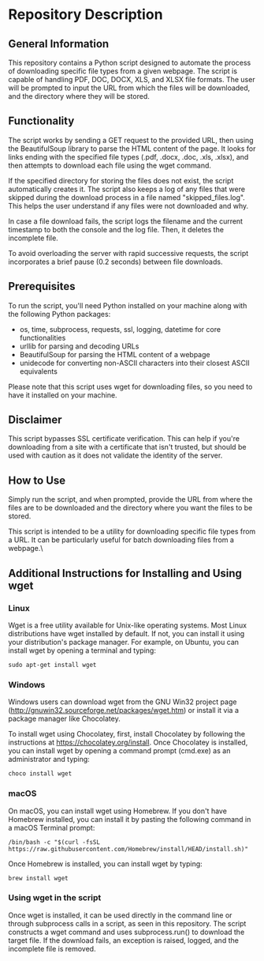 # Repository Description

## General Information

This repository contains a Python script designed to automate the process of downloading specific file types from a given webpage. The script is capable of handling PDF, DOC, DOCX, XLS, and XLSX file formats. The user will be prompted to input the URL from which the files will be downloaded, and the directory where they will be stored.

## Functionality

The script works by sending a GET request to the provided URL, then using the BeautifulSoup library to parse the HTML content of the page. It looks for links ending with the specified file types (.pdf, .docx, .doc, .xls, .xlsx), and then attempts to download each file using the wget command.

If the specified directory for storing the files does not exist, the script automatically creates it. The script also keeps a log of any files that were skipped during the download process in a file named "skipped_files.log". This helps the user understand if any files were not downloaded and why.

In case a file download fails, the script logs the filename and the current timestamp to both the console and the log file. Then, it deletes the incomplete file.

To avoid overloading the server with rapid successive requests, the script incorporates a brief pause (0.2 seconds) between file downloads.

## Prerequisites

To run the script, you'll need Python installed on your machine along with the following Python packages:

- os, time, subprocess, requests, ssl, logging, datetime for core functionalities
- urllib for parsing and decoding URLs
- BeautifulSoup for parsing the HTML content of a webpage
- unidecode for converting non-ASCII characters into their closest ASCII equivalents

Please note that this script uses wget for downloading files, so you need to have it installed on your machine.

## Disclaimer

This script bypasses SSL certificate verification. This can help if you're downloading from a site with a certificate that isn't trusted, but should be used with caution as it does not validate the identity of the server.

## How to Use

Simply run the script, and when prompted, provide the URL from where the files are to be downloaded and the directory where you want the files to be stored.

This script is intended to be a utility for downloading specific file types from a URL. It can be particularly useful for batch downloading files from a webpage.\

## Additional Instructions for Installing and Using wget

### Linux

Wget is a free utility available for Unix-like operating systems. Most Linux distributions have wget installed by default. If not, you can install it using your distribution's package manager. For example, on Ubuntu, you can install wget by opening a terminal and typing:

```
sudo apt-get install wget
```

### Windows

Windows users can download wget from the GNU Win32 project page (http://gnuwin32.sourceforge.net/packages/wget.htm) or install it via a package manager like Chocolatey.

To install wget using Chocolatey, first, install Chocolatey by following the instructions at https://chocolatey.org/install. Once Chocolatey is installed, you can install wget by opening a command prompt (cmd.exe) as an administrator and typing:

```
choco install wget
```

### macOS

On macOS, you can install wget using Homebrew. If you don't have Homebrew installed, you can install it by pasting the following command in a macOS Terminal prompt:

```
/bin/bash -c "$(curl -fsSL https://raw.githubusercontent.com/Homebrew/install/HEAD/install.sh)"
```

Once Homebrew is installed, you can install wget by typing:

```
brew install wget
```

### Using wget in the script

Once wget is installed, it can be used directly in the command line or through subprocess calls in a script, as seen in this repository. The script constructs a wget command and uses subprocess.run() to download the target file. If the download fails, an exception is raised, logged, and the incomplete file is removed.
